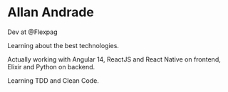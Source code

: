 # Allan Andrade

Dev at @Flexpag

Learning about the best technologies.

Actually working with Angular 14, ReactJS and React Native on frontend, 
Elixir and Python on backend.

Learning TDD and Clean Code.
